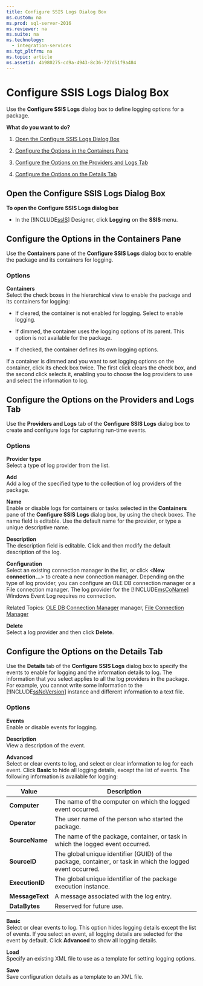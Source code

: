```yaml
---
title: Configure SSIS Logs Dialog Box
ms.custom: na
ms.prod: sql-server-2016
ms.reviewer: na
ms.suite: na
ms.technology: 
  - integration-services
ms.tgt_pltfrm: na
ms.topic: article
ms.assetid: 4b980275-cd9a-4943-8c36-727d51f9a484
---
```

# Configure SSIS Logs Dialog Box
  Use the **Configure SSIS Logs** dialog box to define logging options for a package.  
  
 **What do you want to do?**  
  
1.  [Open the Configure SSIS Logs Dialog Box](#open_dialog)  
  
2.  [Configure the Options in the Containers Pane](#container)  
  
3.  [Configure the Options on the Providers and Logs Tab](#provider)  
  
4.  [Configure the Options on the Details Tab](#detail)  
  
##  <a name="open_dialog"></a> Open the Configure SSIS Logs Dialog Box  
 **To open the Configure SSIS Logs dialog box**  
  
-   In the [!INCLUDE[ssIS](../../Token/Other/ssIS_md.md)] Designer, click **Logging** on the **SSIS** menu.  
  
##  <a name="container"></a> Configure the Options in the Containers Pane  
 Use the **Containers** pane of the **Configure SSIS Logs** dialog box to enable the package and its containers for logging.  
  
### Options  
 **Containers**  
 Select the check boxes in the hierarchical view to enable the package and its containers for logging:  
  
-   If cleared, the container is not enabled for logging. Select to enable logging.  
  
-   If dimmed, the container uses the logging options of its parent. This option is not available for the package.  
  
-   If checked, the container defines its own logging options.  
  
 If a container is dimmed and you want to set logging options on the container, click its check box twice. The first click clears the check box, and the second click selects it, enabling you to choose the log providers to use and select the information to log.  
  
##  <a name="provider"></a> Configure the Options on the Providers and Logs Tab  
 Use the **Providers and Logs** tab of the **Configure SSIS Logs** dialog box to create and configure logs for capturing run\-time events.  
  
### Options  
 **Provider type**  
 Select a type of log provider from the list.  
  
 **Add**  
 Add a log of the specified type to the collection of log providers of the package.  
  
 **Name**  
 Enable or disable logs for containers or tasks selected in the **Containers** pane of the **Configure SSIS Logs** dialog box, by using the check boxes. The name field is editable. Use the default name for the provider, or type a unique descriptive name.  
  
 **Description**  
 The description field is editable. Click and then modify the default description of the log.  
  
 **Configuration**  
 Select an existing connection manager in the list, or click \<**New connection...**\> to create a new connection manager. Depending on the type of log provider, you can configure an OLE DB connection manager or a File connection manager. The log provider for the [!INCLUDE[msCoName](../../Token/Other/msCoName_md.md)] Windows Event Log requires no connection.  
  
 Related Topics: [OLE DB Connection Manager](../../Topics/TopicNameNotContainA/OLE-DB-Connection-Manager.md) manager, [File Connection Manager](../../Topics/TopicNameNotContainA/File-Connection-Manager.md)  
  
 **Delete**  
 Select a log provider and then click **Delete**.  
  
##  <a name="detail"></a> Configure the Options on the Details Tab  
 Use the **Details** tab of the **Configure SSIS Logs** dialog box to specify the events to enable for logging and the information details to log. The information that you select applies to all the log providers in the package. For example, you cannot write some information to the [!INCLUDE[ssNoVersion](../../Token/Other/ssNoVersion_md.md)] instance and different information to a text file.  
  
### Options  
 **Events**  
 Enable or disable events for logging.  
  
 **Description**  
 View a description of the event.  
  
 **Advanced**  
 Select or clear events to log, and select or clear information to log for each event. Click **Basic** to hide all logging details, except the list of events. The following information is available for logging:  
  
|Value|Description|  
|-----------|-----------------|  
|**Computer**|The name of the computer on which the logged event occurred.|  
|**Operator**|The user name of the person who started the package.|  
|**SourceName**|The name of the package, container, or task in which the logged event occurred.|  
|**SourceID**|The global unique identifier \(GUID\) of the package, container, or task in which the logged event occurred.|  
|**ExecutionID**|The global unique identifier of the package execution instance.|  
|**MessageText**|A message associated with the log entry.|  
|**DataBytes**|Reserved for future use.|  
  
 **Basic**  
 Select or clear events to log. This option hides logging details except the list of events. If you select an event, all logging details are selected for the event by default. Click **Advanced** to show all logging details.  
  
 **Load**  
 Specify an existing XML file to use as a template for setting logging options.  
  
 **Save**  
 Save configuration details as a template to an XML file.  
  
  